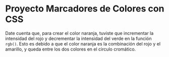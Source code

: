 # Proyecto Marcadores de Colores con CSS

Date cuenta que, para crear el color naranja, tuviste que incrementar la intensidad del rojo y decrementar la intensidad del verde en la función `rgb()`. Esto es debido a que el color naranja es la combinación del rojo y el amarillo, y queda entre los dos colores en el circulo cromático.
